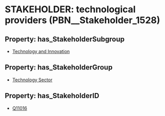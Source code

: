 # STAKEHOLDER: __technological providers__ (PBN__Stakeholder_1528)

## Property: has_StakeholderSubgroup

* [Technology and Innovation](PBN__StakeholderSubgroup_61)

## Property: has_StakeholderGroup

* [Technology Sector](PBN__StakeholderGroup_12)

## Property: has_StakeholderID

* [Q11016](Q11016)

